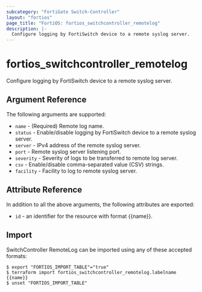 ```yaml
---
subcategory: "FortiGate Switch-Controller"
layout: "fortios"
page_title: "FortiOS: fortios_switchcontroller_remotelog"
description: |-
  Configure logging by FortiSwitch device to a remote syslog server.
---
```


# fortios_switchcontroller_remotelog
Configure logging by FortiSwitch device to a remote syslog server.

## Argument Reference

The following arguments are supported:

* `name` - (Required) Remote log name.
* `status` - Enable/disable logging by FortiSwitch device to a remote syslog server.
* `server` - IPv4 address of the remote syslog server.
* `port` - Remote syslog server listening port.
* `severity` - Severity of logs to be transferred to remote log server.
* `csv` - Enable/disable comma-separated value (CSV) strings.
* `facility` - Facility to log to remote syslog server.


## Attribute Reference

In addition to all the above arguments, the following attributes are exported:
* `id` - an identifier for the resource with format {{name}}.

## Import

SwitchController RemoteLog can be imported using any of these accepted formats:
```
$ export "FORTIOS_IMPORT_TABLE"="true"
$ terraform import fortios_switchcontroller_remotelog.labelname {{name}}
$ unset "FORTIOS_IMPORT_TABLE"
```
